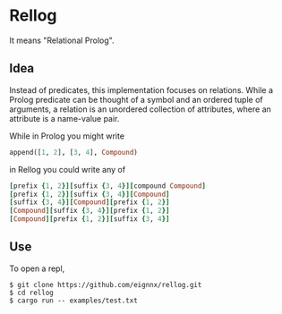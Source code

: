 # Rellog
It means "Relational Prolog".

## Idea

Instead of predicates, this implementation focuses on relations. While a Prolog predicate can be thought of a symbol and an ordered tuple of arguments, a relation is an unordered collection of attributes, where an attribute is a name-value pair.

While in Prolog you might write

```prolog
append([1, 2], [3, 4], Compound)
```

in Rellog you could write any of

```ruby
[prefix {1, 2}][suffix {3, 4}][compound Compound]
[prefix {1, 2}][suffix {3, 4}][Compound]
[suffix {3, 4}][Compound][prefix {1, 2}]
[Compound][suffix {3, 4}][prefix {1, 2}]
[Compound][prefix {1, 2}][suffix {3, 4}]
```

## Use

To open a repl,

```shell
$ git clone https://github.com/eignnx/rellog.git
$ cd rellog
$ cargo run -- examples/test.txt
```
